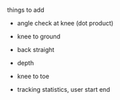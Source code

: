 things to add
- angle check at knee (dot product)
- knee to ground
- back straight
- depth
- knee to toe

- tracking statistics, user start end